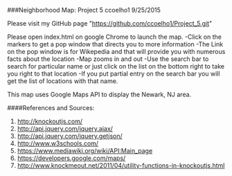 ###Neighborhood Map: Project 5  ccoelho1 9/25/2015

Please visit my GitHub page "https://github.com/ccoelho1/Project_5.git"

Please open index.html on google Chrome to launch the map. 
	-Click on the markers to get a pop window that directs you to more information
	-The Link on the pop window is for Wikepedia and that will provide you with numerous facts about the location
	-Map zooms in and out
	-Use the search bar to search for particular name or just click on the list on the bottom right to take you right to that location
	-If you put partial entry on the search bar you will get the list of locations with that name.

This map uses Google Maps API to display the Newark, NJ area.

####References and Sources:
1. http://knockoutjs.com/
2. http://api.jquery.com/jquery.ajax/
3. http://api.jquery.com/jquery.getjson/
4. http://www.w3schools.com/
5. https://www.mediawiki.org/wiki/API:Main_page
6. https://developers.google.com/maps/
7. http://www.knockmeout.net/2011/04/utility-functions-in-knockoutjs.html